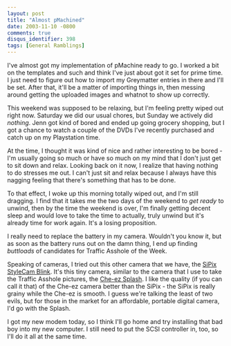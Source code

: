 ```yaml
---
layout: post
title: "Almost pMachined"
date: 2003-11-10 -0800
comments: true
disqus_identifier: 398
tags: [General Ramblings]
---
```

I've almost got my implementation of pMachine ready to go. I worked a
bit on the templates and such and think I've just about got it set for
prime time. I just need to figure out how to import my Greymatter
entries in there and I'll be set. After that, it'll be a matter of
importing things in, then messing around getting the uploaded images and
whatnot to show up correctly.
 
 This weekend was supposed to be relaxing, but I'm feeling pretty wiped
out right now. Saturday we did our usual chores, but Sunday we actively
did *nothing*. Jenn got kind of bored and ended up going grocery
shopping, but I got a chance to watch a couple of the DVDs I've recently
purchased and catch up on my Playstation time.
 
 At the time, I thought it was kind of nice and rather interesting to be
bored - I'm usually going so much or have so much on my mind that I
don't just get to sit down and relax. Looking back on it now, I realize
that having nothing to do stresses me out. I can't just sit and relax
because I always have this nagging feeling that there's something that
has to be done.
 
 To that effect, I woke up this morning totally wiped out, and I'm still
dragging. I find that it takes me the two days of the weekend to *get
ready* to unwind, then by the time the weekend is over, I'm finally
getting decent sleep and would love to take the time to actually, truly
unwind but it's already time for work again. It's a losing proposition.
 
 I really need to replace the battery in my camera. Wouldn't you know
it, but as soon as the battery runs out on the damn thing, I end up
finding *buttloads* of candidates for Traffic Asshole of the Week.
 
 Speaking of cameras, I tried out this other camera that we have, the
[SiPix StyleCam
Blink](http://www.sipixdigital.com/cameras/styleblink/index.shtml). It's
this tiny camera, similar to the camera that I use to take the Traffic
Asshole pictures, the [Che-ez
Splash](http://www.che-ez.com/english/splash/index.html). I like the
quality (if you can call it that) of the Che-ez camera better than the
SiPix - the SiPix is really grainy while the Che-ez is smooth. I guess
we're talking the least of two evils, but for those in the market for an
affordable, portable digital camera, I'd go with the Splash.
 
 I got my new modem today, so I think I'll go home and try installing
that bad boy into my new computer. I still need to put the SCSI
controller in, too, so I'll do it all at the same time.
